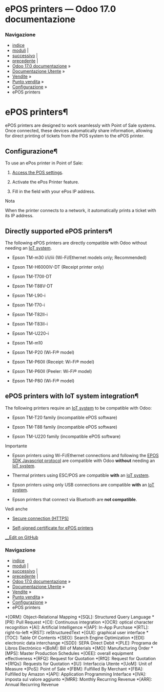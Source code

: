 # ePOS printers — Odoo 17.0 documentazione

### Navigazione

  * [indice](../../../../genindex.html "Indice generale")
  * [moduli](../../../../py-modindex.html "Indice del modulo Python") |
  * [successivo](https.html "Secure connection \(HTTPS\)") |
  * [precedente](pos_iot.html "IoT system connection") |
  * [Odoo 17.0 documentazione](../../../../index-2.html) »
  * [Documentazione Utente](../../../../applications.html) »
  * [Vendite](../../../sales.html) »
  * [Punto vendita](../../point_of_sale.html) »
  * [Configurazione](../configuration.html) »
  * ePOS printers



# ePOS printers¶

ePOS printers are designed to work seamlessly with Point of Sale systems. Once connected, these devices automatically share information, allowing for direct printing of tickets from the POS system to the ePOS printer.

## Configurazione¶

To use an ePos printer in Point of Sale:

  1. [Access the POS settings](../configuration.html#configuration-settings).

  2. Activate the ePos Printer feature.

  3. Fill in the field with your ePos IP address.




Nota

When the printer connects to a network, it automatically prints a ticket with its IP address.

## Directly supported ePOS printers¶

The following ePOS printers are directly compatible with Odoo without needing an [IoT system](../../../general/iot/devices/printer.html).

  * Epson TM-m30 i/ii/iii (Wi-Fi/Ethernet models only; Recommended)

  * Epson TM-H6000IV-DT (Receipt printer only)

  * Epson TM-T70II-DT

  * Epson TM-T88V-DT

  * Epson TM-L90-i

  * Epson TM-T70-i

  * Epson TM-T82II-i

  * Epson TM-T83II-i

  * Epson TM-U220-i

  * Epson TM-m10

  * Epson TM-P20 (Wi-Fi® model)

  * Epson TM-P60II (Receipt: Wi-Fi® model)

  * Epson TM-P60II (Peeler: Wi-Fi® model)

  * Epson TM-P80 (Wi-Fi® model)




## ePOS printers with IoT system integration¶

The following printers require an [IoT system](../../../general/iot/devices/printer.html) to be compatible with Odoo:

  * Epson TM-T20 family (incompatible ePOS software)

  * Epson TM-T88 family (incompatible ePOS software)

  * Epson TM-U220 family (incompatible ePOS software)




Importante

  * Epson printers using Wi-Fi/Ethernet connections and following the [EPOS SDK Javascript protocol](https://download4.epson.biz/sec_pubs/pos/reference_en/technology/epson_epos_sdk.html) are compatible with Odoo **without** needing an [IoT system](../../../general/iot/devices/printer.html).

  * Thermal printers using ESC/POS are compatible **with** an [IoT system](../../../general/iot/devices/printer.html).

  * Epson printers using only USB connections are compatible **with** an [IoT system](../../../general/iot/devices/printer.html).

  * Epson printers that connect via Bluetooth are **not compatible**.




Vedi anche

  * [Secure connection (HTTPS)](https.html)

  * [Self-signed certificate for ePOS printers](epos_ssc.html)




[ __Edit on GitHub](https://github.com/odoo/documentation/edit/17.0/content/applications/sales/point_of_sale/configuration/epos_printers.rst)

### Navigazione

  * [indice](../../../../genindex.html "Indice generale")
  * [moduli](../../../../py-modindex.html "Indice del modulo Python") |
  * [successivo](https.html "Secure connection \(HTTPS\)") |
  * [precedente](pos_iot.html "IoT system connection") |
  * [Odoo 17.0 documentazione](../../../../index-2.html) »
  * [Documentazione Utente](../../../../applications.html) »
  * [Vendite](../../../sales.html) »
  * [Punto vendita](../../point_of_sale.html) »
  * [Configurazione](../configuration.html) »
  * ePOS printers


  *[ORM]: Object-Relational Mapping
  *[SQL]: Structured Query Language
  *[PR]: Pull Request
  *[CI]: Continuous integration
  *[OCR]: optical character recognition
  *[AI]: Artificial Intelligence
  *[IAP]: In-App Purchase
  *[RTL]: right-to-left
  *[RST]: reStructuredText
  *[GUI]: graphical user interface
  *[TOC]: Table Of Contents
  *[SEO]: Search Engine Optimization
  *[EDI]: electronic data interchange
  *[SDD]: SEPA Direct Debit
  *[PLE]: Programa de Libros Electrónico
  *[BoM]: Bill of Materials
  *[MO]: Manufacturing Order
  *[MPS]: Master Production Schedules
  *[OEE]: overall equipment effectiveness
  *[RFQ]: Request for Quotation
  *[RfQ]: Request for Quotation
  *[RfQs]: Requests for Quotation
  *[IU]: Interfaccia Utente
  *[UoM]: Unit of Measure
  *[PoS]: Point of Sale
  *[FBM]: Fulfilled By Merchant
  *[FBA]: Fulfilled by Amazon
  *[API]: Application Programming Interface
  *[IVA]: imposta sul valore aggiunto
  *[MRR]: Monthly Recurring Revenue
  *[ARR]: Annual Recurring Revenue